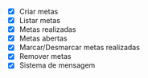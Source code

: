 - [x] Criar metas
- [x] Listar metas
- [x] Metas realizadas
- [x] Metas abertas
- [x] Marcar/Desmarcar metas realizadas
- [x] Remover metas
- [x] Sistema de mensagem
